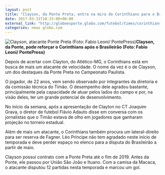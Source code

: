 ```yaml
---
layout: post
title: "Clayson, da Ponte Preta, entra na mira do Corinthians para o Brasileirão"
date: 2017-03-31T18:33:00+00:00
external_link: "http://globoesporte.globo.com/futebol/times/corinthians/noticia/2017/03/clayson-da-ponte-preta-entra-na-mira-do-corinthians-para-o-brasileirao.html"
categories: news globo.com
---
```

 ![Clayson, atacante Ponte Preta (Foto: Fabio Leoni/ PontePress)](http://s2.glbimg.com/5-xsY9KPWkTR3uyZ2U3uQ9PAPbk=/139x0:808x627/320x300/s.glbimg.com/es/ge/f/original/2017/02/20/clayson.jpg "Clayson, atacante Ponte Preta (Foto: Fabio Leoni/ PontePress)")**Clayson, da Ponte, pode reforçar o Corinthians após o Brasileirão (Foto: Fabio Leoni/ PontePress)**

Depois de acertar com Clayton, do Atlético-MG, o Corinthians está em busca de mais um atacante de velocidade. O nome da vez é o de Clayson, um dos destaques da Ponte Preta no Campeonato Paulista.

O jogador, de 22 anos, vem sendo observado por integrantes da diretoria e da comissão técnica do Timão. O desempenho dele agradou bastante, principalmente pela capacidade de atuar pelos lados do campo e por, na visão deles, ter um grande potencial de desenvolvimento.

No início da semana, após a apresentação de Clayton no CT Joaquim Grava, o diretor de futebol Flávio Adauto disse em conversa com os jornalistas que o Timão estava de olho em jogadores que ganharam projeção no torneio estadual.

Além de mais um atacante, o Corinthians também procura um lateral-direito para ser reserva de Fagner. Léo Príncipe não tem agradado neste início de temporada e deve perder espaço no elenco para a disputa do Brasileirão a partir de maio.

Clayson possui contrato com a Ponte Preta até o fim de 2019. Antes da Ponte, ele passou por União São João e Ituano. Com a camisa da Macaca, o atacante disputou 12 partidas nesta temporada e marcou um gol.&nbsp;

